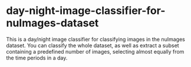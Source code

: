 # day-night-image-classifier-for-nuImages-dataset
This is a day/night image classifier for classifying images in the nuImages dataset. You can classify the whole dataset, as well as extract a subset containing a predefined number of images, selecting almost equally from the time periods in a day.
